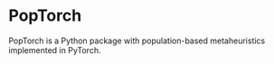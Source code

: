 # PopTorch
PopTorch is a Python package with population-based metaheuristics implemented in PyTorch.
